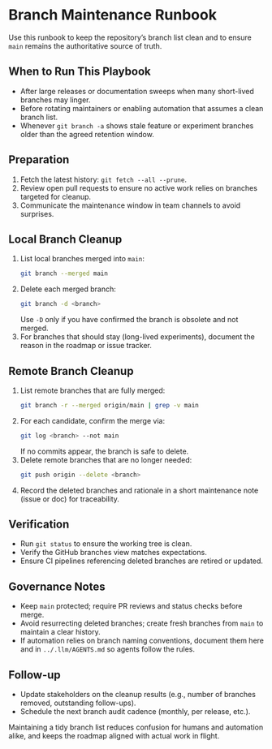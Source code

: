 # Branch Maintenance Runbook

Use this runbook to keep the repository’s branch list clean and to ensure `main` remains the authoritative source of truth.

## When to Run This Playbook
- After large releases or documentation sweeps when many short-lived branches may linger.
- Before rotating maintainers or enabling automation that assumes a clean branch list.
- Whenever `git branch -a` shows stale feature or experiment branches older than the agreed retention window.

## Preparation
1. Fetch the latest history: `git fetch --all --prune`.
2. Review open pull requests to ensure no active work relies on branches targeted for cleanup.
3. Communicate the maintenance window in team channels to avoid surprises.

## Local Branch Cleanup
1. List local branches merged into `main`:
   ```bash
   git branch --merged main
   ```
2. Delete each merged branch:
   ```bash
   git branch -d <branch>
   ```
   Use `-D` only if you have confirmed the branch is obsolete and not merged.
3. For branches that should stay (long-lived experiments), document the reason in the roadmap or issue tracker.

## Remote Branch Cleanup
1. List remote branches that are fully merged:
   ```bash
   git branch -r --merged origin/main | grep -v main
   ```
2. For each candidate, confirm the merge via:
   ```bash
   git log <branch> --not main
   ```
   If no commits appear, the branch is safe to delete.
3. Delete remote branches that are no longer needed:
   ```bash
   git push origin --delete <branch>
   ```
4. Record the deleted branches and rationale in a short maintenance note (issue or doc) for traceability.

## Verification
- Run `git status` to ensure the working tree is clean.
- Verify the GitHub branches view matches expectations.
- Ensure CI pipelines referencing deleted branches are retired or updated.

## Governance Notes
- Keep `main` protected; require PR reviews and status checks before merge.
- Avoid resurrecting deleted branches; create fresh branches from `main` to maintain a clear history.
- If automation relies on branch naming conventions, document them here and in `../.llm/AGENTS.md` so agents follow the rules.

## Follow-up
- Update stakeholders on the cleanup results (e.g., number of branches removed, outstanding follow-ups).
- Schedule the next branch audit cadence (monthly, per release, etc.).

Maintaining a tidy branch list reduces confusion for humans and automation alike, and keeps the roadmap aligned with actual work in flight.
